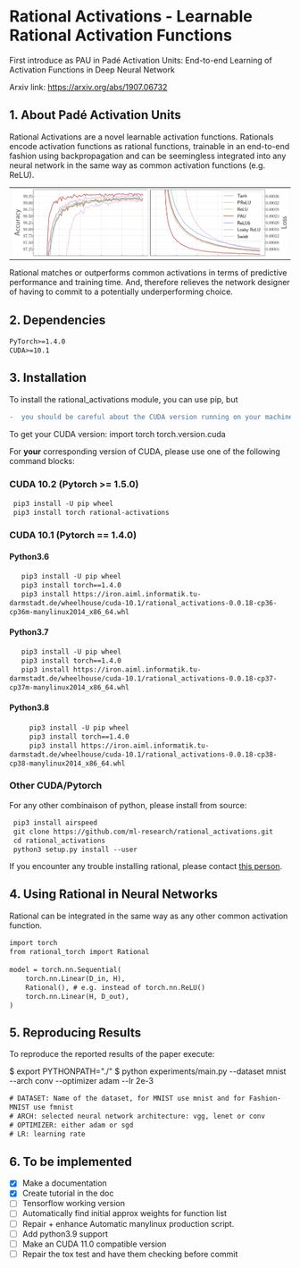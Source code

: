 # Rational Activations - Learnable Rational Activation Functions
First introduce as PAU in Padé Activation Units: End-to-end Learning of Activation Functions in Deep Neural Network

Arxiv link: https://arxiv.org/abs/1907.06732

## 1. About Padé Activation Units

Rational Activations are a novel learnable activation functions. Rationals encode activation functions as rational functions, trainable in an end-to-end fashion using backpropagation and can be seemingless integrated into any neural network in the same way as common activation functions (e.g. ReLU).

<table border="0">
<tr>
    <td>
    <img src="./images/results.png" width="100%" />
    </td>
</tr>
</table>

Rational matches or outperforms common activations in terms of predictive performance and training time.
And, therefore relieves the network designer of having to commit to a potentially underperforming choice.

## 2. Dependencies
    PyTorch>=1.4.0
    CUDA>=10.1


## 3. Installation

To install the rational_activations module, you can use pip, but
```diff
-  you should be careful about the CUDA version running on your machine.
```

To get your CUDA version:
    import torch
    torch.version.cuda

For **your** corresponding version of CUDA, please use one of the following command blocks:
### CUDA 10.2 (Pytorch >= 1.5.0)

     pip3 install -U pip wheel
     pip3 install torch rational-activations

### CUDA 10.1 (Pytorch == 1.4.0)
#### Python3.6

       pip3 install -U pip wheel
       pip3 install torch==1.4.0
       pip3 install https://iron.aiml.informatik.tu-darmstadt.de/wheelhouse/cuda-10.1/rational_activations-0.0.18-cp36-cp36m-manylinux2014_x86_64.whl

#### Python3.7

       pip3 install -U pip wheel
       pip3 install torch==1.4.0
       pip3 install https://iron.aiml.informatik.tu-darmstadt.de/wheelhouse/cuda-10.1/rational_activations-0.0.18-cp37-cp37m-manylinux2014_x86_64.whl

#### Python3.8

         pip3 install -U pip wheel
         pip3 install torch==1.4.0
         pip3 install https://iron.aiml.informatik.tu-darmstadt.de/wheelhouse/cuda-10.1/rational_activations-0.0.18-cp38-cp38-manylinux2014_x86_64.whl


### Other CUDA/Pytorch</h3>
For any other combinaison of python, please install from source:

     pip3 install airspeed
     git clone https://github.com/ml-research/rational_activations.git
     cd rational_activations
     python3 setup.py install --user



If you encounter any trouble installing rational, please contact [this person](quentin.delfosse@cs.tu-darmstadt.de).

## 4. Using Rational in Neural Networks

Rational can be integrated in the same way as any other common activation function.

~~~~
import torch
from rational_torch import Rational

model = torch.nn.Sequential(
    torch.nn.Linear(D_in, H),
    Rational(), # e.g. instead of torch.nn.ReLU()
    torch.nn.Linear(H, D_out),
)
~~~~

## 5. Reproducing Results

To reproduce the reported results of the paper execute:

$ export PYTHONPATH="./"
$ python experiments/main.py --dataset mnist --arch conv --optimizer adam --lr 2e-3

    # DATASET: Name of the dataset, for MNIST use mnist and for Fashion-MNIST use fmnist
    # ARCH: selected neural network architecture: vgg, lenet or conv
    # OPTIMIZER: either adam or sgd
    # LR: learning rate


## 6. To be implemented
- [X] Make a documentation
- [X] Create tutorial in the doc
- [ ] Tensorflow working version
- [ ] Automatically find initial approx weights for function list
- [ ] Repair + enhance Automatic manylinux production script.
- [ ] Add python3.9 support
- [ ] Make an CUDA 11.0 compatible version
- [ ] Repair the tox test and have them checking before commit
